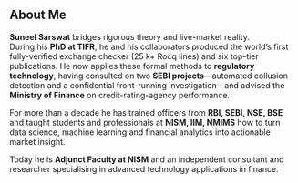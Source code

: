 ## About Me

**Suneel Sarswat** bridges rigorous theory and live-market reality.  
During his **PhD at TIFR**, he and his collaborators produced the world’s first fully-verified exchange checker (25 k+ Rocq lines) and six top-tier publications.  He now applies these formal methods to **regulatory technology**, having consulted on two **SEBI projects**—automated collusion detection and a confidential front-running investigation—and advised the **Ministry of Finance** on credit-rating-agency performance.

For more than a decade he has trained officers from **RBI, SEBI, NSE, BSE** and taught students and professionals at **NISM, IIM, NMIMS** how to turn data science, machine learning and financial analytics into actionable market insight.

Today he is **Adjunct Faculty at NISM** and an independent consultant and researcher specialising in advanced technology applications in finance.
